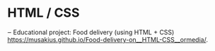 # HTML / CSS
‒ Educational project: Food delivery (using HTML + CSS)
https://musakius.github.io/Food-delivery-on__HTML-CSS__ormedia/.
